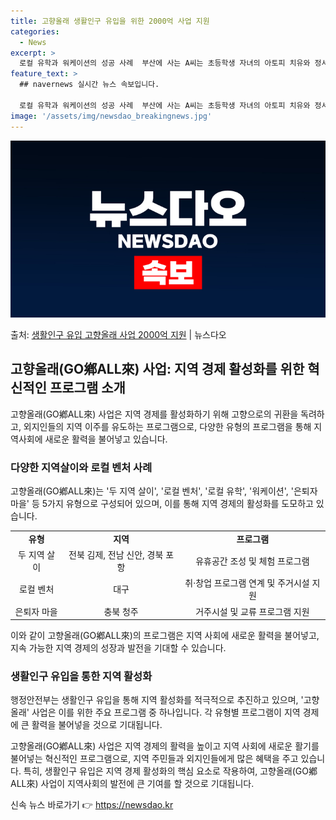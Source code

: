 ```yaml
---
title: 고향올래 생활인구 유입을 위한 2000억 사업 지원
categories:
  - News
excerpt: >
  로컬 유학과 워케이션의 성공 사례  부산에 사는 A씨는 초등학생 자녀의 아토피 치유와 정서 발달을 위해 경남…
feature_text: >
  ## navernews 실시간 뉴스 속보입니다.

  로컬 유학과 워케이션의 성공 사례  부산에 사는 A씨는 초등학생 자녀의 아토피 치유와 정서 발달을 위해 경남…
image: '/assets/img/newsdao_breakingnews.jpg'
---
```


![뉴스다오 속보](/assets/img/newsdao_breakingnews.jpg)

<p>출처: <a href="https://newsdao.kr/4695" rel="dofollow">생활인구 유입 고향올래 사업 2000억 지원</a> | 뉴스다오</p>

<h2 data-ke-size="size26">고향올래(GO鄕ALL來) 사업: 지역 경제 활성화를 위한 혁신적인 프로그램 소개</h2>
<p data-ke-size="size16">고향올래(GO鄕ALL來) 사업은 지역 경제를 활성화하기 위해 고향으로의 귀환을 독려하고, 외지인들의 지역 이주를 유도하는 프로그램으로, 다양한 유형의 프로그램을 통해 지역사회에 새로운 활력을 불어넣고 있습니다.</p>

<h3>다양한 지역살이와 로컬 벤처 사례</h3>
<p data-ke-size="size16">고향올래(GO鄕ALL來)는 '두 지역 살이', '로컬 벤처', '로컬 유학', '워케이션', '은퇴자 마을' 등 5가지 유형으로 구성되어 있으며, 이를 통해 지역 경제의 활성화를 도모하고 있습니다.</p>

<table>
	<tr>
		<td style="text-align: center; height: 17px;"><b>유형</b></td>
		<td style="text-align: center; height: 17px;"><b>지역</b></td>
		<td style="text-align: center; height: 17px;"><b>프로그램</b></td>
	</tr>
	<tr>
		<td style="text-align: center; height: 17px;">두 지역 살이</td>
		<td style="text-align: center; height: 17px;">전북 김제, 전남 신안, 경북 포항</td>
		<td style="text-align: center; height: 17px;">유휴공간 조성 및 체험 프로그램</td>
	</tr>
	<tr>
		<td style="text-align: center; height: 17px;">로컬 벤처</td>
		<td style="text-align: center; height: 17px;">대구</td>
		<td style="text-align: center; height: 17px;">취·창업 프로그램 연계 및 주거시설 지원</td>
	</tr>
	<tr>
		<td style="text-align: center; height: 17px;">은퇴자 마을</td>
		<td style="text-align: center; height: 17px;">충북 청주</td>
		<td style="text-align: center; height: 17px;">거주시설 및 교류 프로그램 지원</td>
	</tr>
</table>

<p data-ke-size="size16">이와 같이 고향올래(GO鄕ALL來)의 프로그램은 지역 사회에 새로운 활력을 불어넣고, 지속 가능한 지역 경제의 성장과 발전을 기대할 수 있습니다.</p>

<h3>생활인구 유입을 통한 지역 활성화</h3>
<p data-ke-size="size16">행정안전부는 생활인구 유입을 통해 지역 활성화를 적극적으로 추진하고 있으며, '고향올래' 사업은 이를 위한 주요 프로그램 중 하나입니다. 각 유형별 프로그램이 지역 경제에 큰 활력을 불어넣을 것으로 기대됩니다.</p>

<p data-ke-size="size16">고향올래(GO鄕ALL來) 사업은 지역 경제의 활력을 높이고 지역 사회에 새로운 활기를 불어넣는 혁신적인 프로그램으로, 지역 주민들과 외지인들에게 많은 혜택을 주고 있습니다. 특히, 생활인구 유입은 지역 경제 활성화의 핵심 요소로 작용하여, 고향올래(GO鄕ALL來) 사업이 지역사회의 발전에 큰 기여를 할 것으로 기대됩니다.</p>

<p data-ke-size="size16"></p> 

신속 뉴스 바로가기 👉 <a href="https://newsdao.kr" rel="dofollow">https://newsdao.kr</a>


